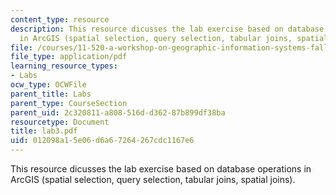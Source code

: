 ```yaml
---
content_type: resource
description: This resource dicusses the lab exercise based on database operations
  in ArcGIS (spatial selection, query selection, tabular joins, spatial joins).
file: /courses/11-520-a-workshop-on-geographic-information-systems-fall-2005/012098a15e06d6a67264267cdc1167e6_lab3.pdf
file_type: application/pdf
learning_resource_types:
- Labs
ocw_type: OCWFile
parent_title: Labs
parent_type: CourseSection
parent_uid: 2c320811-a808-516d-d362-87b899df38ba
resourcetype: Document
title: lab3.pdf
uid: 012098a1-5e06-d6a6-7264-267cdc1167e6
---
```

This resource dicusses the lab exercise based on database operations in ArcGIS (spatial selection, query selection, tabular joins, spatial joins).

